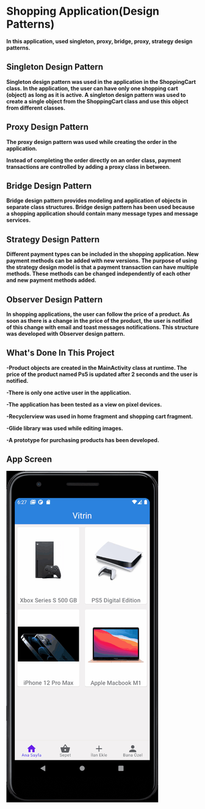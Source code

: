 # Shopping Application(Design Patterns)
**In this application, used singleton, proxy, bridge, proxy, strategy design patterns.**


## Singleton Design Pattern
**Singleton design pattern was used in the application in the ShoppingCart class. 
In the application, the user can have only one shopping cart (object) as long as it is active. 
A singleton design pattern was used to create a single object from the ShoppingCart class and use this object from different classes.**

## Proxy Design Pattern
**The proxy design pattern was used while creating the order in the application.** 

**Instead of completing the order directly on an order class, payment transactions are controlled by adding a proxy class in between.**

## Bridge Design Pattern
**Bridge design pattern provides modeling and application of objects in separate class structures. 
Bridge design pattern has been used because a shopping application should contain many message types and message services.**

## Strategy Design Pattern
**Different payment types can be included in the shopping application. 
New payment methods can be added with new versions.
The purpose of using the strategy design model is that a payment transaction can have multiple methods.
These methods can be changed independently of each other and new payment methods added.**

## Observer Design Pattern
**In shopping applications, the user can follow the price of a product.
As soon as there is a change in the price of the product, the user is notified of this change with email and toast messages notifications. 
This structure was developed with Observer design pattern.**

## What's Done In This Project
**-Product objects are created in the MainActivity class at runtime. The price of the product named Ps5 is updated after 2 seconds and the user is notified.**

**-There is only one active user in the application.**

**-The application has been tested as a view on pixel devices.**

**-Recyclerview was used in home fragment and shopping cart fragment.**

**-Glide library was used while editing images.**

**-A prototype for purchasing products has been developed.**

## App Screen
![App Gif](https://github.com/BurakGomec/Shopping_Application_Design_Patterns/blob/main/app.gif)


